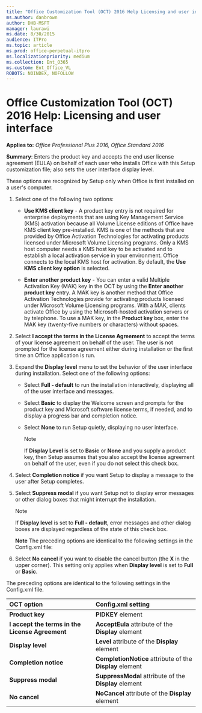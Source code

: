 ```yaml
---
title: "Office Customization Tool (OCT) 2016 Help Licensing and user interface"
ms.author: danbrown
author: DHB-MSFT
manager: laurawi
ms.date: 8/30/2015
audience: ITPro
ms.topic: article
ms.prod: office-perpetual-itpro
ms.localizationpriority: medium
ms.collection: Ent_O365
ms.custom: Ent_Office_VL
ROBOTS: NOINDEX, NOFOLLOW
---
```


# Office Customization Tool (OCT) 2016 Help: Licensing and user interface

**Applies to:** *Office Professional Plus 2016, Office Standard 2016*

**Summary**: Enters the product key and accepts the end user license agreement (EULA) on behalf of each user who installs Office with this Setup customization file; also sets the user interface display level. 
  
These options are recognized by Setup only when Office is first installed on a user's computer.
  
1. Select one of the following two options:
    
   - **Use KMS client key** - A product key entry is not required for enterprise deployments that are using Key Management Service (KMS) activation because all Volume License editions of Office have KMS client key pre-installed. KMS is one of the methods that are provided by Office Activation Technologies for activating products licensed under Microsoft Volume Licensing programs. Only a KMS host computer needs a KMS host key to be activated and to establish a local activation service in your environment. Office connects to the local KMS host for activation. By default, the **Use KMS client key option** is selected. 
    
   - **Enter another product key** - You can enter a valid Multiple Activation Key (MAK) key in the OCT by using the **Enter another product key** entry. A MAK key is another method that Office Activation Technologies provide for activating products licensed under Microsoft Volume Licensing programs. With a MAK, clients activate Office by using the Microsoft-hosted activation servers or by telephone. To use a MAK key, in the **Product key** box, enter the MAK key (twenty-five numbers or characters) without spaces. 
    
2. Select **I accept the terms in the License Agreement** to accept the terms of your license agreement on behalf of the user. The user is not prompted for the license agreement either during installation or the first time an Office application is run. 
    
3. Expand the **Display level** menu to set the behavior of the user interface during installation. Select one of the following options: 
    
   - Select **Full - default** to run the installation interactively, displaying all of the user interface and messages. 
    
   - Select **Basic** to display the Welcome screen and prompts for the product key and Microsoft software license terms, if needed, and to display a progress bar and completion notice. 
    
   - Select **None** to run Setup quietly, displaying no user interface. 
    
     > [!NOTE]
     > If **Display Level** is set to **Basic** or **None** and you supply a product key, then Setup assumes that you also accept the license agreement on behalf of the user, even if you do not select this check box. 
  
4. Select **Completion notice** if you want Setup to display a message to the user after Setup completes. 
    
5. Select **Suppress modal** if you want Setup not to display error messages or other dialog boxes that might interrupt the installation. 
    
    > [!NOTE]
    > If **Display level** is set to **Full - default**, error messages and other dialog boxes are displayed regardless of the state of this check box. 
  
    **Note** The preceding options are identical to the following settings in the Config.xml file: 
    
6. Select **No cancel** if you want to disable the cancel button (the **X** in the upper corner). This setting only applies when **Display level** is set to **Full** or **Basic**.
    
The preceding options are identical to the following settings in the Config.xml file.
  
|**OCT option**|**Config.xml setting**|
|:-----|:-----|
|**Product key** <br/> |**PIDKEY** element  <br/> |
|**I accept the terms in the License Agreement** <br/> |**AcceptEula** attribute of the **Display** element  <br/> |
|**Display level** <br/> |**Level** attribute of the **Display** element  <br/> |
|**Completion notice** <br/> |**CompletionNotice** attribute of the **Display** element  <br/> |
|**Suppress modal** <br/> |**SuppressModal** attribute of the **Display** element  <br/> |
|**No cancel** <br/> |**NoCancel** attribute of the **Display** element  <br/> |
   

